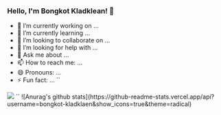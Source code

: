### Hello, I'm Bongkot Kladklean! 👋

- 🔭 I’m currently working on ...
- 🌱 I’m currently learning ...
- 👯 I’m looking to collaborate on ...
- 🤔 I’m looking for help with ...
- 💬 Ask me about ...
- 📫 How to reach me: ...
- 😄 Pronouns: ...
- ⚡ Fun fact: ...
``
<img src="https://github-readme-stats.vercel.app/api?username=bongkot-kladklaen&&show_icons=true&title_color=ffffff&icon_color=CDB380&text_color=E8DDCB&bg_color=031634">
``
![Anurag's github stats](https://github-readme-stats.vercel.app/api?username=bongkot-kladklaen&show_icons=true&theme=radical)
